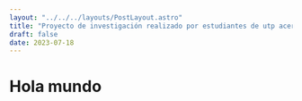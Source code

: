 ```yaml
---
layout: "../../../layouts/PostLayout.astro"
title: "Proyecto de investigación realizado por estudiantes de utp acerca de la tecnología LoRa"
draft: false
date: 2023-07-18
---
```


# Hola mundo
